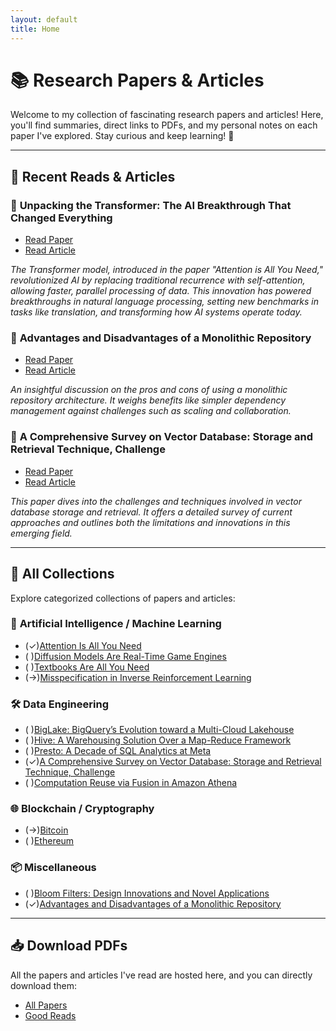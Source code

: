 ```yaml
---
layout: default
title: Home
---
```


# 📚 Research Papers & Articles

Welcome to my collection of fascinating research papers and articles! Here, you'll find summaries, direct links to PDFs, and my personal notes on each paper I've explored. Stay curious and keep learning! 🌟

---

## 🧠 **Recent Reads & Articles**

### 📝 **Unpacking the Transformer: The AI Breakthrough That Changed Everything**
   - [Read Paper](./assets/papers/ai/attention_is_all_you_need.pdf)
   - [Read Article](./_posts/2024-11-15-introduction-to-transformers.md)

   _The Transformer model, introduced in the paper "Attention is All You Need," revolutionized AI by replacing traditional recurrence with self-attention, allowing faster, parallel processing of data. This innovation has powered breakthroughs in natural language processing, setting new benchmarks in tasks like translation, and transforming how AI systems operate today._

### 📝 **Advantages and Disadvantages of a Monolithic Repository**
   - [Read Paper](./assets/papers/misc/advantage_and_disadvantages_of_a_monolithic_repository.pdf)
   - [Read Article](./_posts/2024-09-08-advantages-disadvantages-monolithic-repo.md)

   _An insightful discussion on the pros and cons of using a monolithic repository architecture. It weighs benefits like simpler dependency management against challenges such as scaling and collaboration._

### 📄 **A Comprehensive Survey on Vector Database: Storage and Retrieval Technique, Challenge**
   - [Read Paper](./assets/papers/data_engineering/a_comprehensive_survey_on_vector_database_storage_and_retrieval_technique_challenge.pdf)
   - [Read Article](./_posts/2024-07-04-comprehensive-survey-on-vector-database.md)

   _This paper dives into the challenges and techniques involved in vector database storage and retrieval. It offers a detailed survey of current approaches and outlines both the limitations and innovations in this emerging field._


---

## 📑 **All Collections**
Explore categorized collections of papers and articles:

### 🔬 **Artificial Intelligence / Machine Learning**
- (✓)[Attention Is All You Need](./assets/papers/ai/attention_is_all_you_need.pdf)
- (  )[Diffusion Models Are Real-Time Game Engines](./assets/papers/ai/diffusion_models_are_real_time_game_engines.pdf)
- (  )[Textbooks Are All You Need](./assets/papers/ai/textbooks-are-all-you-need.pdf)
- (→)[Misspecification in Inverse Reinforcement Learning](./assets/papers/ai/misspecification-in-inverse-reinforcement-learning.pdf)

### 🛠 **Data Engineering**
- (  )[BigLake: BigQuery’s Evolution toward a Multi-Cloud Lakehouse](./assets/papers/data_engineering/biglake_bigquery_s_evolution_toward_a_multi_cloud_lakehouse.pdf)
- (  )[Hive: A Warehousing Solution Over a Map-Reduce Framework](./assets/papers/data_engineering/hive_a_warehousing_solution_over_a_map_reduce_framework.pdf)
- (  )[Presto: A Decade of SQL Analytics at Meta](./assets/papers/data_engineering/presto_a_decade_of_sql_analytics_at_meta.pdf)
- (✓)[A Comprehensive Survey on Vector Database: Storage and Retrieval Technique, Challenge](./assets/papers/data_engineering/a_comprehensive_survey_on_vector_database_storage_and_retrieval_technique_challenge.pdf)
- (  )[Computation Reuse via Fusion in Amazon Athena](./assets/papers/data_engineering/computation_reuse_via_fusion_in_amazon_athena.pdf)

### 🌐 **Blockchain / Cryptography**
- (→)[Bitcoin](./assets/papers/web3/bitcoin.pdf)
- (  )[Ethereum](./assets/papers/web3/ethereum.pdf)

### 📦 **Miscellaneous**
- (  )[Bloom Filters: Design Innovations and Novel Applications](./assets/papers/misc/bloom_filters_design_innovations_and_novel_applications.pdf)
- (✓)[Advantages and Disadvantages of a Monolithic Repository](./assets/papers/misc/advantage_and_disadvantages_of_a_monolithic_repository.pdf)


---

## 📥 **Download PDFs**
All the papers and articles I've read are hosted here, and you can directly download them:

- [All Papers](https://github.com/legendary-acp/papershelf/tree/main/assets/papers)
- [Good Reads](https://github.com/legendary-acp/papershelf/tree/main/assets/goodreads)